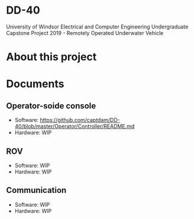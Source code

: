 # DD-40
University of Windsor Electrical and Computer Engineering Undergraduate Capstone Project 2019 - Remotely Operated Underwater Vehicle

# About this project

# Documents
## Operator-soide console
- Software: https://github.com/captdam/DD-40/blob/master/Operator/Controller/README.md
- Hardware: WIP
## ROV
- Software: WIP
- Hardware: WIP
## Communication
- Software: WIP
- Hardware: WIP
